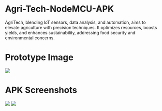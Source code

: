 # Agri-Tech-NodeMCU-APK
AgriTech, blending IoT sensors, data analysis, and automation, aims to elevate agriculture with precision techniques. It optimizes resources, boosts yields, and enhances sustainability, addressing food security and environmental concerns.
<h1>Prototype Image</h1>
<img src="https://github.com/vishaal-d/Agri-Tech-NodeMCU-APK/assets/100426404/5521a45d-6e1c-4392-8a74-30ac33500c2e">
<h1>APK Screenshots</h1>
<img src="https://github.com/vishaal-d/Agri-Tech-NodeMCU-APK/assets/100426404/902c847f-07be-4d08-88f7-77b7a5889557">
<img src="https://github.com/vishaal-d/Agri-Tech-NodeMCU-APK/assets/100426404/b8e3302d-3a80-4c6c-b421-cb997796717b">
